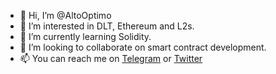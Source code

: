 - 👋 Hi, I’m @AltoOptimo
- 👀 I’m interested in DLT, Ethereum and L2s.
- 🌱 I’m currently learning Solidity.
- 💞️ I’m looking to collaborate on smart contract development.
- 📫 You can reach me on [Telegram](https://t.me/AltoOptimo) or [Twitter](https://twitter.com/AltoOptimo)

<!---
AltoOptimo/AltoOptimo is a ✨ special ✨ repository because its `README.md` (this file) appears on your GitHub profile.
You can click the Preview link to take a look at your changes.
--->
